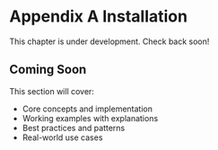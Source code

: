 # Appendix A Installation

This chapter is under development. Check back soon!

## Coming Soon

This section will cover:
- Core concepts and implementation
- Working examples with explanations
- Best practices and patterns
- Real-world use cases
